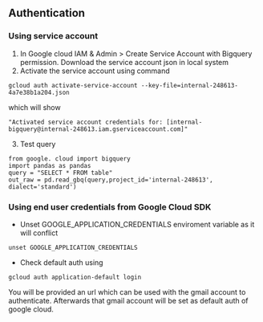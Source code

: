 ## Authentication
### Using service account
1. In Google cloud IAM & Admin > Create Service Account with Bigquery permission. Download the service account json in local system
2. Activate the service account using command
```
gcloud auth activate-service-account --key-file=internal-248613-4a7e38b1a204.json
```
which will show
```
"Activated service account credentials for: [internal-bigquery@internal-248613.iam.gserviceaccount.com]"
```
3. Test query
```
from google. cloud import bigquery
import pandas as pandas
query = "SELECT * FROM table"
out_raw = pd.read_gbq(query,project_id='internal-248613', dialect='standard')
```

### Using end user credentials from Google Cloud SDK
- Unset GOOGLE_APPLICATION_CREDENTIALS enviroment variable as it will conflict
```
unset GOOGLE_APPLICATION_CREDENTIALS
```
- Check default auth using
```
gcloud auth application-default login
```
You will be provided an url which can be used with the gmail account to authenticate. Afterwards that gmail account will be set as default auth of google cloud.
